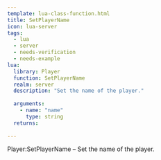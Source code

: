 ```yaml
---
template: lua-class-function.html
title: SetPlayerName
icon: lua-server
tags:
  - lua
  - server
  - needs-verification
  - needs-example
lua:
  library: Player
  function: SetPlayerName
  realm: server
  description: "Set the name of the player."
  
  arguments:
    - name: "name"
      type: string
  returns:
    
---
```


<div class="lua__search__keywords">
Player:SetPlayerName &#x2013; Set the name of the player.
</div>
